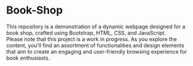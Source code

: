 # Book-Shop
This repository is a demonstration of a dynamic webpage designed for a book shop, crafted using Bootstrap, HTML, CSS, and JavaScript. <br> Please note that this project is a work in progress. As you explore the content, you'll find an assortment of functionalities and design elements that aim to create an engaging and user-friendly browsing experience for book enthusiasts. 
